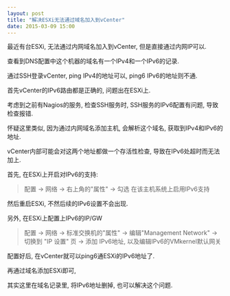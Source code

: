 ```yaml
---
layout: post
title: "解决ESXi无法通过域名加入到vCenter"
date: 2015-03-09 15:00
---
```


最近有台ESXi, 无法通过内网域名加入到vCenter, 但是直接通过内网IP可以.

查看到DNS配置中这个机器的域名有一个IPv4和一个IPv6的记录.

通过SSH登录vCenter, ping IPv4的地址可以, ping6 IPv6的地址则不通.

首先vCenter的IPv6路由都是正确的, 问题出在ESXi上.

考虑到之前有Nagios的服务, 检查SSH服务时, SSH服务的IPv6配置有问题, 导致检查报错.

怀疑这里类似, 因为通过内网域名添加主机, 会解析这个域名, 获取到IPv4和IPv6的地址.

vCenter内部可能会对这两个地址都做一个存活性检查, 导致在IPv6处超时而无法加上.

首先, 在ESXi上开启对IPv6的支持:

> 配置 -> 网络 -> 右上角的"属性" -> 勾选 在该主机系统上启用IPv6支持

然后重启ESXi, 不然后续的IPv6设置不会出现.

另外, 在ESXi上配置上IPv6的IP/GW

> 配置 -> 网络 -> 标准交换机的"属性" -> 编辑"Management Network" -> 切换到 "IP 设置" 页 -> 添加 IPv6地址, 以及编辑IPv6的VMkernel默认网关

配置好后, 在vCenter就可以ping6通ESXi的IPv6地址了.

再通过域名添加ESXi即可,

其实这里在域名记录里, 将IPv6地址删掉, 也可以解决这个问题.
